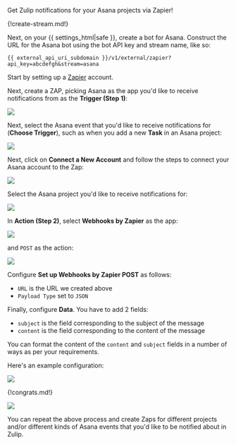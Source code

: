 Get Zulip notifications for your Asana projects via Zapier!

{!create-stream.md!}

Next, on your {{ settings_html|safe }}, create a bot for Asana.
Construct the URL for the Asana bot using the bot API key and
stream name, like so:

`{{ external_api_uri_subdomain }}/v1/external/zapier?api_key=abcdefgh&stream=asana`

Start by setting up a [Zapier](https://zapier.com/) account.

Next, create a ZAP, picking Asana as the app you'd like
to receive notifications from as the **Trigger (Step 1)**:

![](/static/images/integrations/asana/001.png)

Next, select the Asana event that you'd like to receive notifications
for (**Choose Trigger**), such as when you add a new **Task** in
an Asana project:

![](/static/images/integrations/asana/002.png)

Next, click on **Connect a New Account** and follow the steps
to connect your Asana account to the Zap:

![](/static/images/integrations/asana/003.png)

Select the Asana project you'd like to receive notifications for:

![](/static/images/integrations/asana/004.png)

In **Action (Step 2)**, select **Webhooks by Zapier** as the app:

![](/static/images/integrations/asana/005.png)

and `POST` as the action:

![](/static/images/integrations/asana/006.png)

Configure **Set up Webhooks by Zapier POST** as follows:

* `URL` is the URL we created above
* `Payload Type` set to `JSON`

Finally, configure **Data**. You have to add 2 fields:

* `subject` is the field corresponding to the subject of the message
* `content` is the field corresponding to the content of the message

You can format the content of the `content` and `subject` fields
in a number of ways as per your requirements.

Here's an example configuration:

![](/static/images/integrations/asana/007.png)

{!congrats.md!}

![](/static/images/integrations/asana/008.png)

You can repeat the above process and create Zaps for different projects
and/or different kinds of Asana events that you'd like to be notified
about in Zulip.
